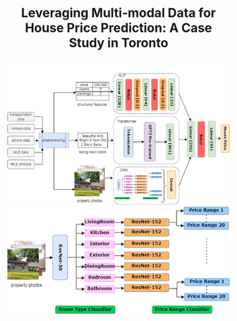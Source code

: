 <div align="center">

# Leveraging Multi-modal Data for House Price Prediction: A Case Study in Toronto

<img src="assets/architecture.png" width="800"/> 
<img src="assets/cnn.png" width="800"/> 

</div>